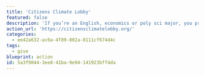 ```yaml
---
title: 'Citizens Climate Lobby'
featured: false
description: 'If you’re an English, economics or poly sci major, you probably should consider volunteering for Citizens’ Climate Lobby, an organization focused on confronting climate change through policy.'
action_url: 'https://citizensclimatelobby.org/'
categories:
  - ee42a632-ac6a-4f89-802a-8111cf674d4c
tags:
  - give
blueprint: action
id: 5a3f9044-3ee8-41ba-9e94-141923bff4da
---
```

